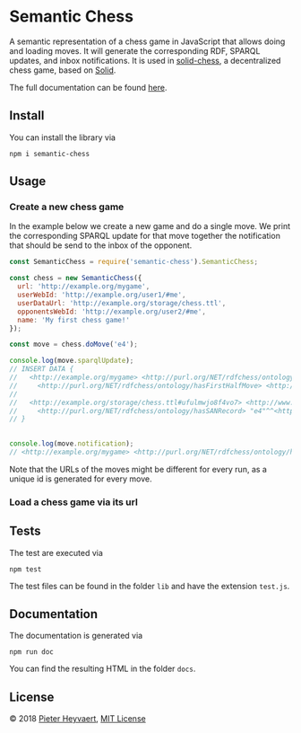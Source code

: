 # Semantic Chess

A semantic representation of a chess game in JavaScript that allows doing and loading moves.
It will generate the corresponding RDF, SPARQL updates, and inbox notifications.
It is used in [solid-chess](https://github.com/pheyvaer/solid-chess), 
a decentralized chess game, based on [Solid](https://solid.inrupt.com/).

The full documentation can be found [here](https://pheyvaer.github.io/semantic-chess-js).

## Install

You can install the library via

```shell
npm i semantic-chess
```

## Usage

### Create a new chess game

In the example below we create a new game and do a single move.
We print the corresponding SPARQL update for that move 
together the notification that should be send to the inbox of the opponent.

```JavaScript
const SemanticChess = require('semantic-chess').SemanticChess;

const chess = new SemanticChess({
  url: 'http://example.org/mygame',
  userWebId: 'http://example.org/user1/#me',
  userDataUrl: 'http://example.org/storage/chess.ttl',
  opponentsWebId: 'http://example.org/user2/#me',
  name: 'My first chess game!'
});

const move = chess.doMove('e4');

console.log(move.sparqlUpdate);
// INSERT DATA {
//   <http://example.org/mygame> <http://purl.org/NET/rdfchess/ontology/hasHalfMove> <http://example.org/storage/chess.ttl#ufulmwjo8f4vo7>;
//     <http://purl.org/NET/rdfchess/ontology/hasFirstHalfMove> <http://example.org/storage/chess.ttl#ufulmwjo8f4vo7>.
//
//   <http://example.org/storage/chess.ttl#ufulmwjo8f4vo7> <http://www.w3.org/1999/02/22-rdf-syntax-ns#type> <http://purl.org/NET/rdfchess/ontology/HalfMove>;
//     <http://purl.org/NET/rdfchess/ontology/hasSANRecord> "e4"^^<http://www.w3.org/2001/XMLSchema#string>.
// }
 

console.log(move.notification);
// <http://example.org/mygame> <http://purl.org/NET/rdfchess/ontology/hasFirstHalfMove> <http://example.org/storage/chess.ttl#ufulmwjo8f4vo7>.

```

Note that the URLs of the moves might be different for every run, as a unique id is generated for every move.

### Load a chess game via its url

## Tests

The test are executed via

```shell
npm test
```

The test files can be found in the folder `lib` and have the extension `test.js`.

## Documentation

The documentation is generated via 

```shell
npm run doc
```

You can find the resulting HTML in the folder `docs`.

## License

© 2018 [Pieter Heyvaert](https://pieterheyvaert.com), [MIT License](https://github.com/pheyvaer/semantic-chess-js/blob/master/LICENSE.md)
